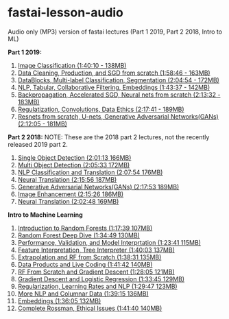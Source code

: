# fastai-lesson-audio
Audio only (MP3) version of fastai lectures (Part 1 2019, Part 2 2018, Intro to ML) 

**Part 1 2019:**

1. [Image Classification (1:40:10 - 138MB)](https://drive.google.com/open?id=1uOsobMkvVA61Q1_G3Vxw4cnKFutmp2ip)
2. [Data Cleaning, Production, and SGD from scratch (1:58:46 - 163MB)](https://drive.google.com/open?id=1vzH-2aUpH0jAjYBhXun5e-ZbDjTx0WWi)
3. [DataBlocks, Multi-label Classification, Segmentation (2:04:54 - 172MB)](https://drive.google.com/open?id=1OaXgubJdOyb235MeJbFUn6CK7qcPZ1hx)
4. [NLP, Tabular, Collaborative Filtering, Embeddings (1:43:37 - 142MB)](https://drive.google.com/open?id=1Tu4xjXRAtb7nLgleM5F9fiSUU9Zs8SVN)
5. [Backpropagation, Accelerated SGD, Neural nets from scratch (2:13:32 - 183MB)](https://drive.google.com/open?id=16vnnf9dWwrf8hMy-ZY1jqCvUTQFnDhpp)
6. [Regulatization, Convolutions, Data Ethics (2:17:41 - 189MB)](https://drive.google.com/open?id=1SAiKrq9cIt-04KnfWuyOh9bDcHQiNlo_)
7. [Resnets from scratch, U-nets, Generative Adversarial Networks(GANs) (2:12:05 - 181MB)](https://drive.google.com/open?id=1G8LwQ3rYI9d9xmkRdMmew7_O9T3SQdMT)

**Part 2 2018:**
NOTE: These are the 2018 part 2 lectures, not the recently released 2019 part 2. 

1. [Single Object Detection (2:01:13 166MB)](https://drive.google.com/open?id=1wVAG4A0SsDryLWGsmBy0lOiNPF3UOADv)
2. [Multi Object Detection (2:05:33 172MB)](https://drive.google.com/open?id=1irjoRIsIfGj9IDnx9ONbB_zT32SUi00M)
3. [NLP Classification and Translation (2:07:54 176MB)](https://drive.google.com/open?id=1rzjTGJEFnwWuOAU_ebmMONjvIR-mCkBb)
4. [Neural Translation (2:15:56 187MB)](https://drive.google.com/open?id=1HDeUdWuttS69IFee4oOJIEE_OPkt_LWx)
5. [Generative Adversarial Networks(GANs) (2:17:53 189MB)](https://drive.google.com/open?id=1lph5Zq-Qff1QS56OLhtksNsUTKeV5XAL)
6. [Image Enhancement (2:15:26 186MB)](https://drive.google.com/open?id=1LHCkIWz2VD1vMhos4rztYSq5_znapezBx)
7. [Neural Translation (2:02:48 169MB)](https://drive.google.com/open?id=1nJV0dY2per0zBnTy-a9D5Qt26lyUZVab)

**Intro to Machine Learning**

1. [Introduction to Random Forests (1:17:39 107MB)](https://drive.google.com/open?id=1I22iDF0n9nRamHmbQW4yl9aph7N6Q0on)
2. [Random Forest Deep Dive (1:34:49 130MB)](https://drive.google.com/open?id=1Ri2xmSrCvc6cMkn1h11etTY5MhWtAKOa)
3. [Performance, Validation, and Model Interprtation (1:23:41 115MB)](https://drive.google.com/open?id=1FnTcb5jLWOu2JN_IkVMq7vyCOXWaA4qM)
4. [Feature Interpretation, Tree Interpreter (1:40:03 137MB)](https://drive.google.com/open?id=1oScOjSHiztusUaroPpvHXuXAX2-a5dak)
5. [Extrapolation and RF from Scratch (1:38:31 135MB)](https://drive.google.com/open?id=15iq196xWGTnvz9zIGlJAQv7QYIeCiUL7)
6. [Data Products and Live Coding (1:41:42 140MB)](https://drive.google.com/open?id=1dLv5P9INnoYigehuD7saCW-wBuEBiYJP)
7. [RF From Scratch and Gradient Descent (1:28:05 121MB)](https://drive.google.com/open?id=1vgqyQYQnIRz_F4lRW5w4bRnKIBbnwTns)
8. [Gradient Descent and Logistic Regression (1:33:45 129MB)](https://drive.google.com/open?id=1RAEeLWhFgDuqcQzsUWpFPMRyI23ZTco6)
9. [Regularization, Learning Rates and NLP (1:29:47 123MB)](https://drive.google.com/open?id=1Xky9k2aqAS8LYShrKiRK6jgVWB5-YwKn)
10. [More NLP and Columnar Data (1:39:15 136MB)](https://drive.google.com/open?id=15RRPJpqrypBVQKk0VJyBNBbBtB6anpcM)
11. [Embeddings (1:36:05 132MB)](https://drive.google.com/open?id=1mZ73cWnxBQJICzT9DKH_TPex7aJm0cRo)
12. [Complete Rossman, Ethical Issues (1:41:40 140MB)](https://drive.google.com/open?id=1MAnfFrVrqyPIqNYu2O7gO7bJZRC02AXK)
